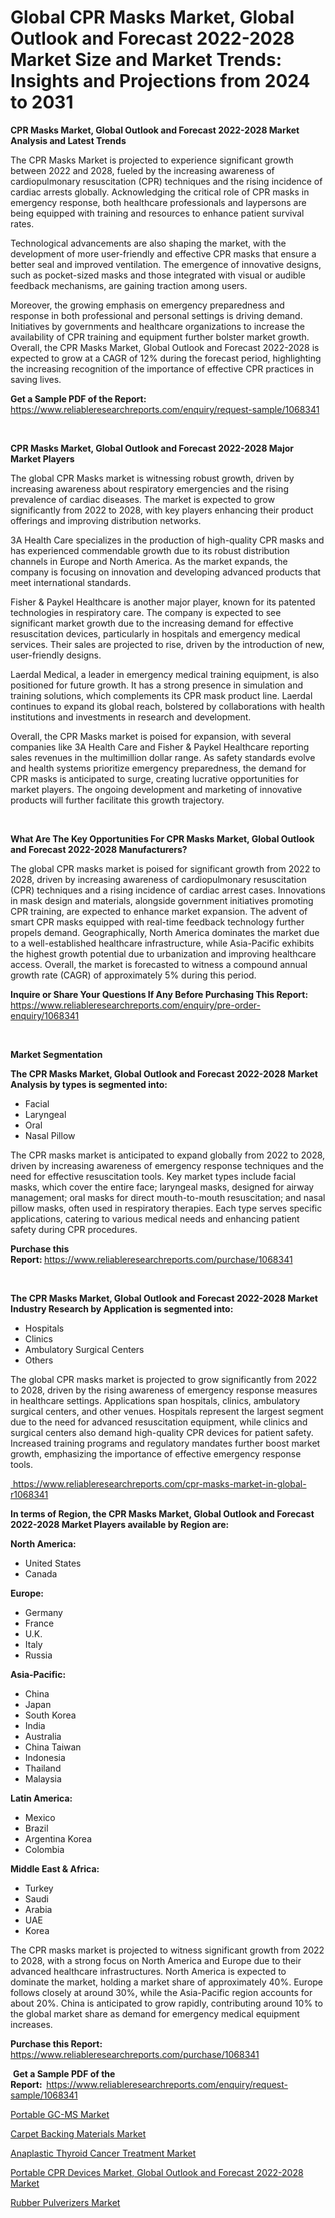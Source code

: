 <p><h1>Global CPR Masks Market, Global Outlook and Forecast 2022-2028 Market Size and Market Trends: Insights and Projections from 2024 to 2031</h1></p><p><strong>CPR Masks Market, Global Outlook and Forecast 2022-2028 Market Analysis and Latest Trends</strong></p>
<p><p>The CPR Masks Market is projected to experience significant growth between 2022 and 2028, fueled by the increasing awareness of cardiopulmonary resuscitation (CPR) techniques and the rising incidence of cardiac arrests globally. Acknowledging the critical role of CPR masks in emergency response, both healthcare professionals and laypersons are being equipped with training and resources to enhance patient survival rates. </p><p>Technological advancements are also shaping the market, with the development of more user-friendly and effective CPR masks that ensure a better seal and improved ventilation. The emergence of innovative designs, such as pocket-sized masks and those integrated with visual or audible feedback mechanisms, are gaining traction among users. </p><p>Moreover, the growing emphasis on emergency preparedness and response in both professional and personal settings is driving demand. Initiatives by governments and healthcare organizations to increase the availability of CPR training and equipment further bolster market growth. Overall, the CPR Masks Market, Global Outlook and Forecast 2022-2028 is expected to grow at a CAGR of 12% during the forecast period, highlighting the increasing recognition of the importance of effective CPR practices in saving lives.</p></p>
<p><strong>Get a Sample PDF of the Report:&nbsp;</strong> <a href="https://www.reliableresearchreports.com/enquiry/request-sample/1068341">https://www.reliableresearchreports.com/enquiry/request-sample/1068341</a></p>
<p>&nbsp;</p>
<p><strong>CPR Masks Market, Global Outlook and Forecast 2022-2028 Major Market Players</strong></p>
<p><p>The global CPR Masks market is witnessing robust growth, driven by increasing awareness about respiratory emergencies and the rising prevalence of cardiac diseases. The market is expected to grow significantly from 2022 to 2028, with key players enhancing their product offerings and improving distribution networks.</p><p>3A Health Care specializes in the production of high-quality CPR masks and has experienced commendable growth due to its robust distribution channels in Europe and North America. As the market expands, the company is focusing on innovation and developing advanced products that meet international standards.</p><p>Fisher & Paykel Healthcare is another major player, known for its patented technologies in respiratory care. The company is expected to see significant market growth due to the increasing demand for effective resuscitation devices, particularly in hospitals and emergency medical services. Their sales are projected to rise, driven by the introduction of new, user-friendly designs.</p><p>Laerdal Medical, a leader in emergency medical training equipment, is also positioned for future growth. It has a strong presence in simulation and training solutions, which complements its CPR mask product line. Laerdal continues to expand its global reach, bolstered by collaborations with health institutions and investments in research and development.</p><p>Overall, the CPR Masks market is poised for expansion, with several companies like 3A Health Care and Fisher & Paykel Healthcare reporting sales revenues in the multimillion dollar range. As safety standards evolve and health systems prioritize emergency preparedness, the demand for CPR masks is anticipated to surge, creating lucrative opportunities for market players. The ongoing development and marketing of innovative products will further facilitate this growth trajectory.</p></p>
<p>&nbsp;</p>
<p><strong>What Are The Key Opportunities For CPR Masks Market, Global Outlook and Forecast 2022-2028 Manufacturers?</strong></p>
<p><p>The global CPR masks market is poised for significant growth from 2022 to 2028, driven by increasing awareness of cardiopulmonary resuscitation (CPR) techniques and a rising incidence of cardiac arrest cases. Innovations in mask design and materials, alongside government initiatives promoting CPR training, are expected to enhance market expansion. The advent of smart CPR masks equipped with real-time feedback technology further propels demand. Geographically, North America dominates the market due to a well-established healthcare infrastructure, while Asia-Pacific exhibits the highest growth potential due to urbanization and improving healthcare access. Overall, the market is forecasted to witness a compound annual growth rate (CAGR) of approximately 5% during this period.</p></p>
<p><strong>Inquire or Share Your Questions If Any Before Purchasing This Report:</strong> <a href="https://www.reliableresearchreports.com/enquiry/pre-order-enquiry/1068341">https://www.reliableresearchreports.com/enquiry/pre-order-enquiry/1068341</a></p>
<p>&nbsp;</p>
<p><strong>Market Segmentation</strong></p>
<p><strong>The CPR Masks Market, Global Outlook and Forecast 2022-2028 Market Analysis by types is segmented into:</strong></p>
<p><ul><li>Facial</li><li>Laryngeal</li><li>Oral</li><li>Nasal Pillow</li></ul></p>
<p><p>The CPR masks market is anticipated to expand globally from 2022 to 2028, driven by increasing awareness of emergency response techniques and the need for effective resuscitation tools. Key market types include facial masks, which cover the entire face; laryngeal masks, designed for airway management; oral masks for direct mouth-to-mouth resuscitation; and nasal pillow masks, often used in respiratory therapies. Each type serves specific applications, catering to various medical needs and enhancing patient safety during CPR procedures.</p></p>
<p><strong>Purchase this Report:&nbsp;</strong><a href="https://www.reliableresearchreports.com/purchase/1068341">https://www.reliableresearchreports.com/purchase/1068341</a></p>
<p>&nbsp;</p>
<p><strong>The CPR Masks Market, Global Outlook and Forecast 2022-2028 Market Industry Research by Application is segmented into:</strong></p>
<p><ul><li>Hospitals</li><li>Clinics</li><li>Ambulatory Surgical Centers</li><li>Others</li></ul></p>
<p><p>The global CPR masks market is projected to grow significantly from 2022 to 2028, driven by the rising awareness of emergency response measures in healthcare settings. Applications span hospitals, clinics, ambulatory surgical centers, and other venues. Hospitals represent the largest segment due to the need for advanced resuscitation equipment, while clinics and surgical centers also demand high-quality CPR devices for patient safety. Increased training programs and regulatory mandates further boost market growth, emphasizing the importance of effective emergency response tools.</p></p>
<p><a href="https://www.reliableresearchreports.com/cpr-masks-market-in-global-r1068341">&nbsp;https://www.reliableresearchreports.com/cpr-masks-market-in-global-r1068341</a></p>
<p><strong>In terms of Region, the CPR Masks Market, Global Outlook and Forecast 2022-2028 Market Players available by Region are:</strong></p>
<p>
    <p> <strong> North America: </strong>
        <ul>
            <li>United States</li>
            <li>Canada</li>
        </ul>
        </p> 
    <p> <strong> Europe: </strong>
        <ul>
            <li>Germany</li>
            <li>France</li>
            <li>U.K.</li>
            <li>Italy</li>
            <li>Russia</li>
        </ul>
        </p> 
    <p> <strong> Asia-Pacific: </strong>
        <ul>
            <li>China</li>
            <li>Japan</li>
            <li>South Korea</li>
            <li>India</li>
            <li>Australia</li>
            <li>China Taiwan</li>
            <li>Indonesia</li>
            <li>Thailand</li>
            <li>Malaysia</li>
        </ul>
        </p> 
    <p> <strong> Latin America: </strong>
        <ul>
            <li>Mexico</li>
            <li>Brazil</li>
            <li>Argentina Korea</li>
            <li>Colombia</li>
        </ul>
        </p> 
    <p> <strong> Middle East & Africa: </strong>
        <ul>
            <li>Turkey</li>
            <li>Saudi</li>
            <li>Arabia</li>
            <li>UAE</li>
            <li>Korea</li>
        </ul>
    </p>
    </p>
<p><p>The CPR masks market is projected to witness significant growth from 2022 to 2028, with a strong focus on North America and Europe due to their advanced healthcare infrastructures. North America is expected to dominate the market, holding a market share of approximately 40%. Europe follows closely at around 30%, while the Asia-Pacific region accounts for about 20%. China is anticipated to grow rapidly, contributing around 10% to the global market share as demand for emergency medical equipment increases.</p></p>
<p><strong>Purchase this Report: </strong><a href="https://www.reliableresearchreports.com/purchase/1068341">https://www.reliableresearchreports.com/purchase/1068341</a></p>
<p>&nbsp;<strong>Get a Sample PDF of the Report:&nbsp;&nbsp;</strong><a href="https://www.reliableresearchreports.com/enquiry/request-sample/1068341">https://www.reliableresearchreports.com/enquiry/request-sample/1068341</a></p>
<p><strong></strong></p>
<p><p><a href="https://issuu.com/reportprime-2/docs/portable-gc-ms-market-size-2030.ppt_c49b8faab7ed44">Portable GC-MS Market</a></p><p><a href="https://www.linkedin.com/pulse/global-carpet-backing-materials-market-opportunities-forecast-adpfc?trackingId=nHt2b3c8RhmtQqUrmeH39A%3D%3D">Carpet Backing Materials Market</a></p><p><a href="https://www.linkedin.com/pulse/anaplastic-thyroid-cancer-treatment-market-forecasts-trends-setcc?trackingId=K6X4p%2Fb5R9%2BgZsEdS478Hw%3D%3D">Anaplastic Thyroid Cancer Treatment Market</a></p><p><a href="https://github.com/YashRP12/Market-Research-Report-List-6/blob/main/portable-cpr-devices-market-global-outlook-and-forecast-2022-2028-market.md">Portable CPR Devices Market, Global Outlook and Forecast 2022-2028 Market</a></p><p><a href="https://issuu.com/reportprime-2/docs/rubber-pulverizers-market-size-2030_08e23bf46fa13c">Rubber Pulverizers Market</a></p></p>